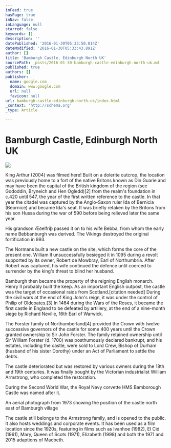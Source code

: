 ```yaml
---
inFeed: true
hasPage: true
inNav: false
inLanguage: null
starred: false
keywords: []
description: ''
datePublished: '2016-01-30T05:33:50.014Z'
dateModified: '2016-01-30T05:33:43.891Z'
author: []
title: 'Bamburgh Castle, Edinburgh North UK'
sourcePath: _posts/2016-01-30-bamburgh-castle-edinburgh-north-uk.md
published: true
authors: []
publisher:
  name: google.com
  domain: www.google.com
  url: null
  favicon: null
url: bamburgh-castle-edinburgh-north-uk/index.html
_context: 'http://schema.org'
_type: Article

---
```

# Bamburgh Castle, Edinburgh North UK
![](https://s3-us-west-2.amazonaws.com/the-grid-img/p/169d98d8d0d46eb770771b99cbb11314e065129a.jpg)

King Arthur (2004) was filmed here! Built on a dolerite outcrop, the location was previously
home to a fort of the native Britons known as Din Guarie and may have been the
capital of the British kingdom of the region (see Gododdin, Bryneich and Hen
Ogledd)\[2\] from the realm's foundation in c.420 until 547, the year of the
first written reference to the castle. In that year the citadel was captured by
the Anglo-Saxon ruler Ida of Bernicia (Beornice) and became Ida's seat. It was
briefly retaken by the Britons from his son Hussa during the war of 590 before
being relieved later the same year.

His grandson Æðelfriþ passed it on to his wife Bebba, from
whom the early name Bebbanburgh was derived. The Vikings destroyed the original
fortification in 993\.

The Normans built a new castle on the site, which forms the
core of the present one. William II unsuccessfully besieged it in 1095 during a
revolt supported by its owner, Robert de Mowbray, Earl of Northumbria. After
Robert was captured, his wife continued the defence until coerced to surrender
by the king's threat to blind her husband.

Bamburgh then became the property of the reigning English
monarch. Henry II probably built the keep. As an important English outpost, the
castle was the target of occasional raids from Scotland.\[citation needed\]
During the civil wars at the end of King John's reign, it was under the control
of Philip of Oldcoates.\[3\] In 1464 during the Wars of the Roses, it became the
first castle in England to be defeated by artillery, at the end of a nine-month
siege by Richard Neville, 16th Earl of Warwick.

The Forster family of Northumberland\[4\] provided the Crown
with twelve successive governors of the castle for some 400 years until the
Crown granted ownership to Sir John Forster. The family retained ownership
until Sir William Forster (d. 1700) was posthumously declared bankrupt, and his
estates, including the castle, were sold to Lord Crew, Bishop of Durham
(husband of his sister Dorothy) under an Act of Parliament to settle the debts.

The castle deteriorated but was restored by various owners
during the 18th and 19th centuries. It was finally bought by the Victorian
industrialist William Armstrong, who completed the restoration.

During the Second World War, the Royal Navy corvette HMS
Bamborough Castle was named after it.

An aerial photograph from 1973 showing the position of the
castle north east of Bamburgh village

The castle still belongs to the Armstrong family, and is
opened to the public. It also hosts weddings and corporate events. It has been
used as a film location since the 1920s, featuring in films such as Ivanhoe
(1982), El Cid (1961), Mary, Queen of Scots (1971), Elizabeth (1998) and both
the 1971 and 2015 adaptions of Macbeth.
